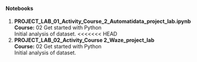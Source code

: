 #### Notebooks

1) **PROJECT_LAB_01_Activity_Course_2_Automatidata_project_lab.ipynb**\
**Course:** 02 Get started with Python\
Initial analysis of dataset. 
<<<<<<< HEAD
2) **PROJECT_LAB_02_Activity_Course 2_Waze_project_lab**\
**Course:** 02 Get started with Python\
Initial analysis of dataset.